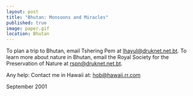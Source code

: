 ```yaml
---
layout: post   
title: "Bhutan: Monsoons and Miracles"  
published: true
image: paper.gif
location: Bhutan
---
```


To plan a trip to Bhutan, email Tshering Pem at 
lhayul@druknet.net.bt. To learn more about nature in 
Bhutan, email the Royal Society for the Preservation of 
Nature at rspn@druknet.net.bt.

Any help: Contact me in Hawaii at: hob@hawaii.rr.com 
 
  
 September 2001




